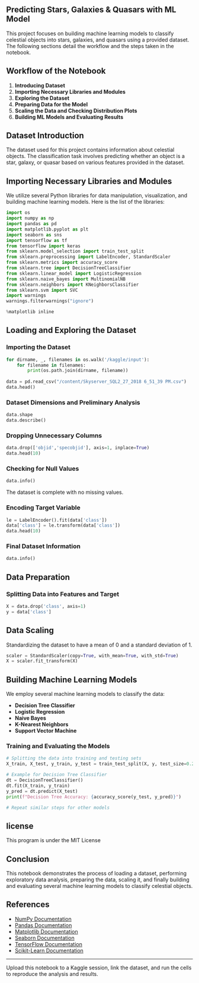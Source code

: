 ## Predicting Stars, Galaxies & Quasars with ML Model

This project focuses on building machine learning models to classify celestial objects into stars, galaxies, and quasars using a provided dataset. The following sections detail the workflow and the steps taken in the notebook.

## Workflow of the Notebook

1. **Introducing Dataset**
2. **Importing Necessary Libraries and Modules**
3. **Exploring the Dataset**
4. **Preparing Data for the Model**
5. **Scaling the Data and Checking Distribution Plots**
6. **Building ML Models and Evaluating Results**

## Dataset Introduction

The dataset used for this project contains information about celestial objects. The classification task involves predicting whether an object is a star, galaxy, or quasar based on various features provided in the dataset.

## Importing Necessary Libraries and Modules

We utilize several Python libraries for data manipulation, visualization, and building machine learning models. Here is the list of the libraries:

```python
import os
import numpy as np
import pandas as pd
import matplotlib.pyplot as plt
import seaborn as sns
import tensorflow as tf
from tensorflow import keras
from sklearn.model_selection import train_test_split
from sklearn.preprocessing import LabelEncoder, StandardScaler
from sklearn.metrics import accuracy_score
from sklearn.tree import DecisionTreeClassifier
from sklearn.linear_model import LogisticRegression
from sklearn.naive_bayes import MultinomialNB
from sklearn.neighbors import KNeighborsClassifier
from sklearn.svm import SVC
import warnings
warnings.filterwarnings("ignore")

%matplotlib inline
```

## Loading and Exploring the Dataset

### Importing the Dataset

```python
for dirname, _, filenames in os.walk('/kaggle/input'):
    for filename in filenames:
        print(os.path.join(dirname, filename))
        
data = pd.read_csv("/content/Skyserver_SQL2_27_2018 6_51_39 PM.csv")
data.head()
```

### Dataset Dimensions and Preliminary Analysis

```python
data.shape
data.describe()
```

### Dropping Unnecessary Columns

```python
data.drop(['objid','specobjid'], axis=1, inplace=True)
data.head(10)
```

### Checking for Null Values

```python
data.info()
```

The dataset is complete with no missing values.

### Encoding Target Variable

```python
le = LabelEncoder().fit(data['class'])
data['class'] = le.transform(data['class'])
data.head(10)
```

### Final Dataset Information

```python
data.info()
```

## Data Preparation

### Splitting Data into Features and Target

```python
X = data.drop('class', axis=1)
y = data['class']
```

## Data Scaling

Standardizing the dataset to have a mean of 0 and a standard deviation of 1.

```python
scaler = StandardScaler(copy=True, with_mean=True, with_std=True)
X = scaler.fit_transform(X)
```

## Building Machine Learning Models

We employ several machine learning models to classify the data:

- **Decision Tree Classifier**
- **Logistic Regression**
- **Naive Bayes**
- **K-Nearest Neighbors**
- **Support Vector Machine**

### Training and Evaluating the Models

```python
# Splitting the data into training and testing sets
X_train, X_test, y_train, y_test = train_test_split(X, y, test_size=0.2, random_state=42)

# Example for Decision Tree Classifier
dt = DecisionTreeClassifier()
dt.fit(X_train, y_train)
y_pred = dt.predict(X_test)
print(f"Decision Tree Accuracy: {accuracy_score(y_test, y_pred)}")

# Repeat similar steps for other models
```
## license
This program is under the MIT License

## Conclusion

This notebook demonstrates the process of loading a dataset, performing exploratory data analysis, preparing the data, scaling it, and finally building and evaluating several machine learning models to classify celestial objects.

## References

- [NumPy Documentation](https://numpy.org/doc/)
- [Pandas Documentation](https://pandas.pydata.org/docs/)
- [Matplotlib Documentation](https://matplotlib.org/stable/contents.html)
- [Seaborn Documentation](https://seaborn.pydata.org/)
- [TensorFlow Documentation](https://www.tensorflow.org/api_docs/python/tf)
- [Scikit-Learn Documentation](https://scikit-learn.org/stable/documentation.html)

---

Upload this notebook to a Kaggle session, link the dataset, and run the cells to reproduce the analysis and results.
